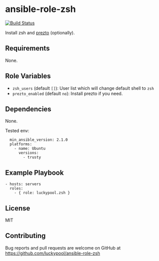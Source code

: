 ansible-role-zsh
================

[![Build Status](https://travis-ci.org/luckypool/ansible-role-zsh.svg?branch=master)](https://travis-ci.org/luckypool/ansible-role-zsh)

Install zsh and [prezto](https://github.com/sorin-ionescu/prezto) (optionally).


Requirements
------------

None.

Role Variables
--------------


- `zsh_users` (default `[]`): User list which will change default shell to `zsh`
- `prezto_enabled` (default `no`): Install prezto if you need.


Dependencies
------------

None.

Tested env: 

```
  min_ansible_version: 2.1.0
  platforms:
    - name: Ubuntu
      versions:
        - trusty
```

Example Playbook
----------------

```
- hosts: servers
  roles:
    - { role: luckypool.zsh }
```


License
-------

MIT

Contributing
------------

Bug reports and pull requests are welcome on GitHub at https://github.com/luckypool/ansible-role-zsh
